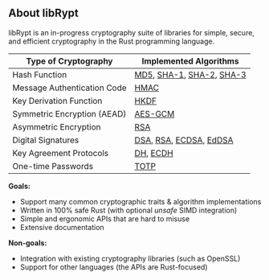 ## About libRypt
libRypt is an in-progress cryptography suite of libraries for simple, secure, and efficient cryptography in the Rust programming language.

| **Type of Cryptography**                      | **Implemented Algorithms** |
|-----------------------------------------------|----------------------------|
| Hash Function                                 | [MD5](https://www.github.com/librypt/librypt-hash-md5), [SHA-1](https://www.github.com/librypt/librypt-hash-sha1), [SHA-2](https://www.github.com/librypt/librypt-hash-sha2), [SHA-3](https://www.github.com/librypt/librypt-hash-sha3) |
| Message Authentication Code | [HMAC](https://www.github.com/librypt/librypt-mac-hmac)                      |
| Key Derivation Function                       | [HKDF](https://www.github.com/librypt/librypt-kdf-hkdf)    |
| Symmetric Encryption (AEAD)                   | [AES-GCM](https://www.github.com/librypt/librypt-aead-aes) |
| Asymmetric Encryption                         | [RSA](https://www.github.com/librypt/librypt-aea-rsa)      |
| Digital Signatures                            | [DSA](https://www.github.com/librypt/librypt-signature-dsa), [RSA](https://www.github.com/librypt/librypt-signature-rsa), [ECDSA](https://www.github.com/librypt/librypt-signature-ecdsa), [EdDSA](https://www.github.com/librypt/librypt-signature-eddsa) |
| Key Agreement Protocols                       | [DH](https://www.github.com/librypt/librypt-kap-dh), [ECDH](https://www.github.com/librypt/librypt-kap-ecdh) |
| One-time Passwords                            | [TOTP](https://www.github.com/librypt/librypt-otp-totp) |

**Goals:**
* Support many common cryptographic traits & algorithm implementations
* Written in 100% safe Rust (with optional *unsafe* SIMD integration)
* Simple and ergonomic APIs that are hard to misuse
* Extensive documentation

**Non-goals:**
* Integration with existing cryptography libraries (such as OpenSSL)
* Support for other languages (the APIs are Rust-focused)
